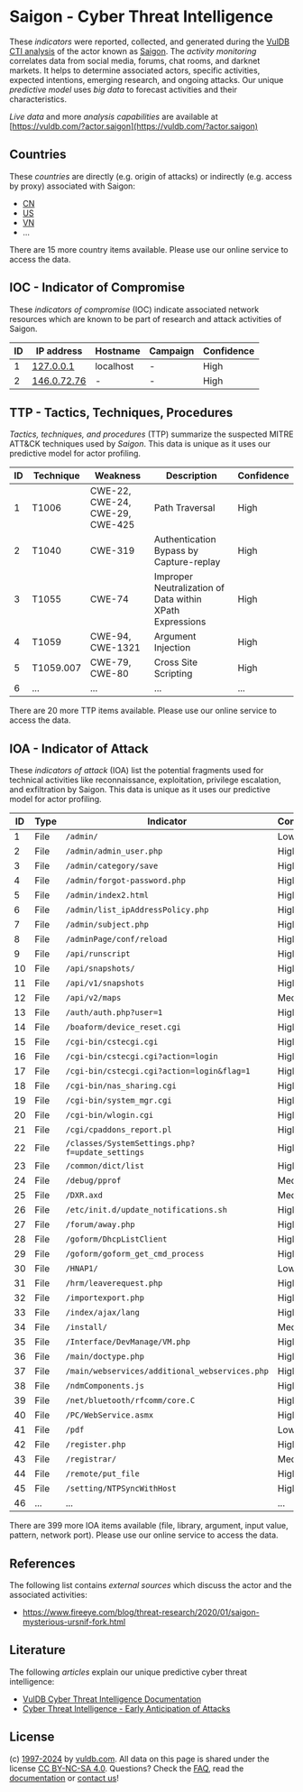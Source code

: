 # Saigon - Cyber Threat Intelligence

These _indicators_ were reported, collected, and generated during the [VulDB CTI analysis](https://vuldb.com/?kb.cti) of the actor known as [Saigon](https://vuldb.com/?actor.saigon). The _activity monitoring_ correlates data from social media, forums, chat rooms, and darknet markets. It helps to determine associated actors, specific activities, expected intentions, emerging research, and ongoing attacks. Our unique _predictive model_ uses _big data_ to forecast activities and their characteristics.

_Live data_ and more _analysis capabilities_ are available at [https://vuldb.com/?actor.saigon](https://vuldb.com/?actor.saigon)

## Countries

These _countries_ are directly (e.g. origin of attacks) or indirectly (e.g. access by proxy) associated with Saigon:

* [CN](https://vuldb.com/?country.cn)
* [US](https://vuldb.com/?country.us)
* [VN](https://vuldb.com/?country.vn)
* ...

There are 15 more country items available. Please use our online service to access the data.

## IOC - Indicator of Compromise

These _indicators of compromise_ (IOC) indicate associated network resources which are known to be part of research and attack activities of Saigon.

ID | IP address | Hostname | Campaign | Confidence
-- | ---------- | -------- | -------- | ----------
1 | [127.0.0.1](https://vuldb.com/?ip.127.0.0.1) | localhost | - | High
2 | [146.0.72.76](https://vuldb.com/?ip.146.0.72.76) | - | - | High

## TTP - Tactics, Techniques, Procedures

_Tactics, techniques, and procedures_ (TTP) summarize the suspected MITRE ATT&CK techniques used by _Saigon_. This data is unique as it uses our predictive model for actor profiling.

ID | Technique | Weakness | Description | Confidence
-- | --------- | -------- | ----------- | ----------
1 | T1006 | CWE-22, CWE-24, CWE-29, CWE-425 | Path Traversal | High
2 | T1040 | CWE-319 | Authentication Bypass by Capture-replay | High
3 | T1055 | CWE-74 | Improper Neutralization of Data within XPath Expressions | High
4 | T1059 | CWE-94, CWE-1321 | Argument Injection | High
5 | T1059.007 | CWE-79, CWE-80 | Cross Site Scripting | High
6 | ... | ... | ... | ...

There are 20 more TTP items available. Please use our online service to access the data.

## IOA - Indicator of Attack

These _indicators of attack_ (IOA) list the potential fragments used for technical activities like reconnaissance, exploitation, privilege escalation, and exfiltration by Saigon. This data is unique as it uses our predictive model for actor profiling.

ID | Type | Indicator | Confidence
-- | ---- | --------- | ----------
1 | File | `/admin/` | Low
2 | File | `/admin/admin_user.php` | High
3 | File | `/admin/category/save` | High
4 | File | `/admin/forgot-password.php` | High
5 | File | `/admin/index2.html` | High
6 | File | `/admin/list_ipAddressPolicy.php` | High
7 | File | `/admin/subject.php` | High
8 | File | `/adminPage/conf/reload` | High
9 | File | `/api/runscript` | High
10 | File | `/api/snapshots/` | High
11 | File | `/api/v1/snapshots` | High
12 | File | `/api/v2/maps` | Medium
13 | File | `/auth/auth.php?user=1` | High
14 | File | `/boaform/device_reset.cgi` | High
15 | File | `/cgi-bin/cstecgi.cgi` | High
16 | File | `/cgi-bin/cstecgi.cgi?action=login` | High
17 | File | `/cgi-bin/cstecgi.cgi?action=login&flag=1` | High
18 | File | `/cgi-bin/nas_sharing.cgi` | High
19 | File | `/cgi-bin/system_mgr.cgi` | High
20 | File | `/cgi-bin/wlogin.cgi` | High
21 | File | `/cgi/cpaddons_report.pl` | High
22 | File | `/classes/SystemSettings.php?f=update_settings` | High
23 | File | `/common/dict/list` | High
24 | File | `/debug/pprof` | Medium
25 | File | `/DXR.axd` | Medium
26 | File | `/etc/init.d/update_notifications.sh` | High
27 | File | `/forum/away.php` | High
28 | File | `/goform/DhcpListClient` | High
29 | File | `/goform/goform_get_cmd_process` | High
30 | File | `/HNAP1/` | Low
31 | File | `/hrm/leaverequest.php` | High
32 | File | `/importexport.php` | High
33 | File | `/index/ajax/lang` | High
34 | File | `/install/` | Medium
35 | File | `/Interface/DevManage/VM.php` | High
36 | File | `/main/doctype.php` | High
37 | File | `/main/webservices/additional_webservices.php` | High
38 | File | `/ndmComponents.js` | High
39 | File | `/net/bluetooth/rfcomm/core.C` | High
40 | File | `/PC/WebService.asmx` | High
41 | File | `/pdf` | Low
42 | File | `/register.php` | High
43 | File | `/registrar/` | Medium
44 | File | `/remote/put_file` | High
45 | File | `/setting/NTPSyncWithHost` | High
46 | ... | ... | ...

There are 399 more IOA items available (file, library, argument, input value, pattern, network port). Please use our online service to access the data.

## References

The following list contains _external sources_ which discuss the actor and the associated activities:

* https://www.fireeye.com/blog/threat-research/2020/01/saigon-mysterious-ursnif-fork.html

## Literature

The following _articles_ explain our unique predictive cyber threat intelligence:

* [VulDB Cyber Threat Intelligence Documentation](https://vuldb.com/?kb.cti)
* [Cyber Threat Intelligence - Early Anticipation of Attacks](https://www.scip.ch/en/?labs.20201022)

## License

(c) [1997-2024](https://vuldb.com/?kb.changelog) by [vuldb.com](https://vuldb.com/?kb.about). All data on this page is shared under the license [CC BY-NC-SA 4.0](https://creativecommons.org/licenses/by-nc-sa/4.0/). Questions? Check the [FAQ](https://vuldb.com/?kb.faq), read the [documentation](https://vuldb.com/?kb) or [contact us](https://vuldb.com/?contact)!
